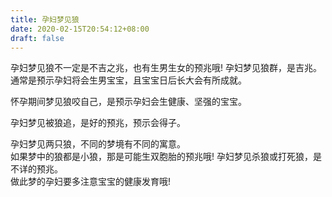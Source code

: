 ```yaml
---
title: 孕妇梦见狼
date: 2020-02-15T20:54:12+08:00
draft: false
---
```


孕妇梦见狼不一定是不吉之兆，也有生男生女的预兆哦!
孕妇梦见狼群，是吉兆。<br>
通常是预示孕妇将会生男宝宝，且宝宝日后长大会有所成就。<br>

怀孕期间梦见狼咬自己，是预示孕妇会生健康、坚强的宝宝。<br>

孕妇梦见被狼追，是好的预兆，预示会得子。<br>

孕妇梦见两只狼，不同的梦境有不同的寓意。<br>
如果梦中的狼都是小狼，那是可能生双胞胎的预兆哦!
孕妇梦见杀狼或打死狼，是不详的预兆。<br>
做此梦的孕妇要多注意宝宝的健康发育哦!